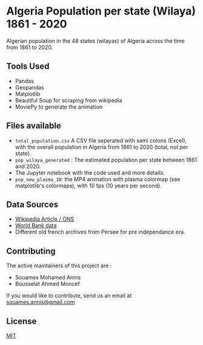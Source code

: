 # Algeria Population per state (Wilaya) 1861 - 2020

Algerian population in the 48 states (wilayas) of Algeria across the time from 1861 to 2020.

## Tools Used

- Pandas
- Geopandas
- Matplotlib
- Beautiful Soup for scraping from wikipedia
- MoviePy to generate the animation

## Files available

- `total_population.csv` A CSV file seperated with semi colons (Excel), with the overall population in Algeria from 1861 to 2020 (total, not per state).
- `pop_wilaya_generated` : The estimated population per state between 1861 and 2020.
- The Jupyter notebook with the code used and more details.
- `pop_new_plasma_10`: the MP4 animation with plasma colormap (see matplotlib's colormaps), with 10 fps (10 years per second).

## Data Sources
- [Wikipedia Article / ONS](https://fr.wikipedia.org/wiki/Liste_des_wilayas_d%27Alg%C3%A9rie_par_population)
- [World Bank data](https://data.worldbank.org/indicator/SP.POP.TOTL?locations=DZ)
- Different old french archives from Persee for pre independance era.


## Contributing
The active maintainers of this project are : 
- Souames Mohamed Annis 
- Bousselat Ahmed Moncef

If you would like to contribute, send us an email at souames.annis@gmail.com

## License
[MIT](https://choosealicense.com/licenses/mit/)